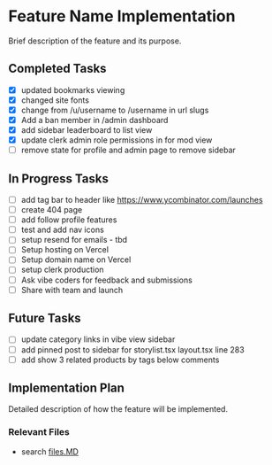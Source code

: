 # Feature Name Implementation

Brief description of the feature and its purpose.

## Completed Tasks

- [x] updated bookmarks viewing
- [x] changed site fonts
- [x] change from /u/username to /username in url slugs
- [x] Add a ban member in /admin dashboard
- [x] add sidebar leaderboard to list view
- [x] update clerk admin role permissions in for mod view
- [ ] remove state for profile and admin page to remove sidebar

## In Progress Tasks

- [ ] add tag bar to header like https://www.ycombinator.com/launches
- [ ] create 404 page
- [ ] add follow profile features
- [ ] test and add nav icons
- [ ] setup resend for emails - tbd
- [ ] Setup hosting on Vercel
- [ ] Setup domain name on Vercel
- [ ] setup clerk production
- [ ] Ask vibe coders for feedback and submissions
- [ ] Share with team and launch

## Future Tasks

- [ ] update category links in vibe view sidebar
- [ ] add pinned post to sidebar for storylist.tsx layout.tsx line 283
- [ ] add show 3 related products by tags below comments

## Implementation Plan

Detailed description of how the feature will be implemented.

### Relevant Files

- search [files.MD](files.MD)
